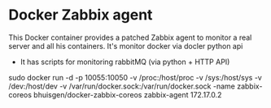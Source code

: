 # Docker Zabbix agent

This Docker container provides a patched Zabbix agent to monitor a real server and all his containers.
It's monitor docker via docler python api
+ It has scripts for monitoring rabbitMQ (via python + HTTP API)

sudo docker run -d -p 10055:10050 -v /proc:/host/proc -v /sys:/host/sys -v /dev:/host/dev -v /var/run/docker.sock:/var/run/docker.sock -name zabbix-coreos  bhuisgen/docker-zabbix-coreos zabbix-agent 172.17.0.2
